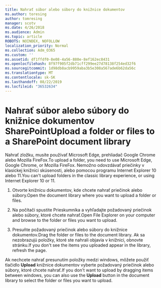 ```yaml
---
title: Nahrať súbor alebo súbory do knižnice dokumentov
ms.author: toresing
author: tomresing
manager: scotv
ms.date: 4/26/2018
ms.audience: Admin
ms.topic: article
ROBOTS: NOINDEX, NOFOLLOW
localization_priority: Normal
ms.collection: Adm_O365
ms.custom: ''
ms.assetid: df1ffdf0-8e08-4a56-880e-8ef162ec8431
ms.openlocfilehash: 8f97f905f2db71cff299ee27d78138f254ed32f6
ms.sourcegitcommit: 1d98db8acb9959aba3b5e308a567ade6b62da56c
ms.translationtype: MT
ms.contentlocale: sk-SK
ms.lasthandoff: 08/22/2019
ms.locfileid: "36532634"
---
```

# <a name="upload-a-folder-or-files-to-a-sharepoint-document-library"></a><span data-ttu-id="87b3a-102">Nahrať súbor alebo súbory do knižnice dokumentov SharePoint</span><span class="sxs-lookup"><span data-stu-id="87b3a-102">Upload a folder or files to a SharePoint document library</span></span>

<span data-ttu-id="87b3a-103">Nahrať zložku, musíte používať Microsoft Edge, prehliadač Google Chrome alebo Mozilla FireFox.</span><span class="sxs-lookup"><span data-stu-id="87b3a-103">To upload a folder, you need to use Microsoft Edge, Google Chrome, or Mozilla FireFox.</span></span> <span data-ttu-id="87b3a-104">Nemožno odovzdávať priečinky v klasickej knižnici skúsenosti, alebo pomocou programu Internet Explorer 10 alebo 11.</span><span class="sxs-lookup"><span data-stu-id="87b3a-104">You can't upload folders in the classic library experience, or using Internet Explorer 10 or 11.</span></span>
  
1. <span data-ttu-id="87b3a-105">Otvorte knižnicu dokumentov, kde chcete nahrať priečinok alebo súbory.</span><span class="sxs-lookup"><span data-stu-id="87b3a-105">Open the document library where you want to upload a folder or files.</span></span>
    
2. <span data-ttu-id="87b3a-106">Na počítači spustite Prieskumníka a vyhľadajte požadovaný priečinok alebo súbory, ktoré chcete nahrať.</span><span class="sxs-lookup"><span data-stu-id="87b3a-106">Open File Explorer on your computer and browse to the folder or files you want to upload.</span></span>
    
3. <span data-ttu-id="87b3a-107">Presuňte požadovaný priečinok alebo súbory do knižnice dokumentov.</span><span class="sxs-lookup"><span data-stu-id="87b3a-107">Drag the folder or files to the document library.</span></span> <span data-ttu-id="87b3a-108">Ak sa nezobrazujú položky, ktoré ste nahrali objavia v knižnici, obnovte stránku.</span><span class="sxs-lookup"><span data-stu-id="87b3a-108">If you don't see the items you uploaded appear in the library, refresh the page.</span></span> 
    
<span data-ttu-id="87b3a-109">Ak nechcete nahrať presunutím položky medzi windows, môžete použiť tlačidlo **Upload** knižnice dokumentov vyberte požadovaný priečinok alebo súbory, ktoré chcete nahrať.</span><span class="sxs-lookup"><span data-stu-id="87b3a-109">If you don't want to upload by dragging items between windows, you can also use the **Upload** button in the document library to select the folder or files you want to upload.</span></span> 
  

